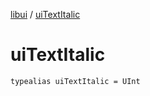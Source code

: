 [libui](index.md) / [uiTextItalic](./ui-text-italic.md)

# uiTextItalic

`typealias uiTextItalic = UInt`